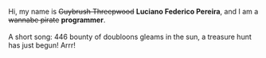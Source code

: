 Hi, my name is ~~Guybrush Threepwood~~ **Luciano Federico Pereira**, and I am a ~~wannabe pirate~~ **programmer**.<br><br>A short song: 446 bounty of doubloons gleams in the sun, a treasure hunt has just begun! Arrr!
